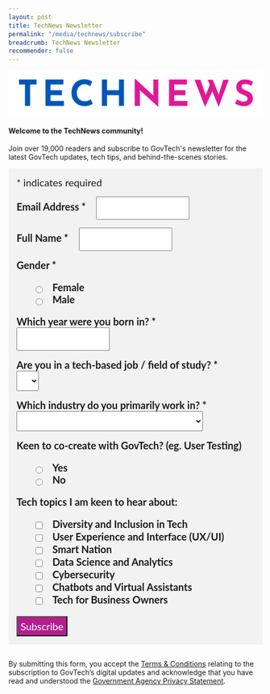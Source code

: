 ```yaml
---
layout: post
title: TechNews Newsletter
permalink: "/media/technews/subscribe"
breadcrumb: TechNews Newsletter
recommender: false
---
```


![Image of TechNews](/images/technews/technews-logo.png)

#### **Welcome to the TechNews community!**

Join over 19,000 readers and subscribe to GovTech's newsletter for the latest GovTech updates, tech tips, and behind-the-scenes stories.

<!-- Begin Mailchimp Signup Form -->
<link href="//cdn-images.mailchimp.com/embedcode/classic-071822.css" rel="stylesheet" type="text/css">
<style type="text/css">
#mc_embed_signup {
	background: #f2f2f2; 
	clear: left; 
	font: 20px Lato,sans-serif;
	margin-bottom: 16px;
	padding: 16px;
	display: inline-block;
}
#mc_embed_signup .indicates-required {
        margin-bottom: 16px;
}
#mc_embed_signup .mc-field-group {
        margin-bottom: 16px;
	margin-right: 16px;
	width: inherit;
}
ul, li{
    list-style:none;
    list-style-type:none;
}
label {
        font-weight: bold;
	margin-bottom: 16px;
	margin-right: 16px;
}
input {
        height: 40px;
}
select {
        height: 40px;
}
option {
        font:20px Lato,sans-serif;
	height: 40px;
}
input[type='radio'] {
  height: 14px;
  width: 14px;
  vertical-align: middle;
  margin-right: 14px;
  margin-left: 4px;
}
input[type='checkbox'] {
  height: 14px;
  width: 14px;
  vertical-align: middle;
  margin-right: 14px;
  margin-left: 4px;
}
#mc_embed_signup .button {
        background-color: #B41E8E;
	font:20px Lato,sans-serif;
        color: #ffffff;
}
#mc_embed_signup form {
    padding: 0;
}	
</style>
<div id="mc_embed_signup">
    <form action="https://tech.us16.list-manage.com/subscribe/post?u=9326ff42459737140a6baa881&amp;id=8b7e185878&amp;f_id=00b0c2e1f0" method="post" id="mc-embedded-subscribe-form" name="mc-embedded-subscribe-form" class="validate" target="_blank" novalidate>
        <div id="mc_embed_signup_scroll">
        <div class="indicates-required"><span class="asterisk">*</span> indicates required</div>
<div class="mc-field-group">
	<label for="mce-EMAIL">Email Address  <span class="asterisk">*</span>
</label>
	<input type="email" value="" name="EMAIL" class="required email" id="mce-EMAIL" required>
	<span id="mce-EMAIL-HELPERTEXT" class="helper_text"></span>
</div>
<div class="mc-field-group">
	<label for="mce-FNAME">Full Name  <span class="asterisk">*</span>
</label>
	<input type="text" value="" name="FNAME" class="required" id="mce-FNAME" required>
	<span id="mce-FNAME-HELPERTEXT" class="helper_text"></span>
</div>
<div class="mc-field-group input-group">
    <strong>Gender  <span class="asterisk">*</span>
</strong>
    <ul><li>
    <input type="radio" value="Female" name="GENDER" id="mce-GENDER-0">
    <label for="mce-GENDER-0">Female</label>
</li>
<li>
    <input type="radio" value="Male" name="GENDER" id="mce-GENDER-1">
    <label for="mce-GENDER-1">Male</label>
</li>
</ul>
    <span id="mce-GENDER-HELPERTEXT" class="helper_text"></span>
</div>
<div class="mc-field-group size1of2">
	<label for="mce-BIRTHYEAR">Which year were you born in?  <span class="asterisk">*</span>
</label>
	<input type="number" name="BIRTHYEAR" class="required" value="" id="mce-BIRTHYEAR" required>
	<span id="mce-BIRTHYEAR-HELPERTEXT" class="helper_text"></span>
</div>
<div class="mc-field-group">
	<label for="mce-TECH">Are you in a tech-based job / field of study?  <span class="asterisk">*</span>
</label>
	<select name="TECH" class="required" id="mce-TECH" required>
	<option value=""></option>
	<option value="Yes">Yes</option>
<option value="No">No</option>

	</select>
	<span id="mce-TECH-HELPERTEXT" class="helper_text"></span>
</div>
<div class="mc-field-group">
	<label for="mce-INDUSTRY">Which industry do you primarily work in?  <span class="asterisk">*</span>
</label>
	<select name="INDUSTRY" class="required" id="mce-INDUSTRY" required>
	<option value=""></option>
	<option value="Manufacturing - Energy &amp; Chemicals">Manufacturing - Energy &amp; Chemicals</option>
<option value="Manufacturing - Precision Engineering">Manufacturing - Precision Engineering</option>
<option value="Manufacturing - Marine &amp; Offshore">Manufacturing - Marine &amp; Offshore</option>
<option value="Manufacturing - Aerospace">Manufacturing - Aerospace</option>
<option value="Manufacturing - Electronics">Manufacturing - Electronics</option>
<option value="Built Environment - Construction &amp; Architecture">Built Environment - Construction &amp; Architecture</option>
<option value="Built Environment - Real Estate">Built Environment - Real Estate</option>
<option value="Built Environment - Cleaning">Built Environment - Cleaning</option>
<option value="Built Environment - Security">Built Environment - Security</option>
<option value="Trade &amp; Connectivity - Logistics">Trade &amp; Connectivity - Logistics</option>
<option value="Trade &amp; Connectivity - Transportation">Trade &amp; Connectivity - Transportation</option>
<option value="Trade &amp; Connectivity - Wholesale Trade">Trade &amp; Connectivity - Wholesale Trade</option>
<option value="Essential Services - Healthcare">Essential Services - Healthcare</option>
<option value="Essential Services - Education">Essential Services - Education</option>
<option value="Professional Services - Professional &amp; Consulting Services">Professional Services - Professional &amp; Consulting Services</option>
<option value="Professional Services - Financial Services">Professional Services - Financial Services</option>
<option value="Professional Services - Infocomm, Technology &amp; Media">Professional Services - Infocomm, Technology &amp; Media</option>
<option value="Lifestyle - Food &amp; Beverage">Lifestyle - Food &amp; Beverage</option>
<option value="Lifestyle - Retail">Lifestyle - Retail</option>
<option value="Lifestyle - Hotels &amp; Tourism">Lifestyle - Hotels &amp; Tourism</option>
<option value="Lifestyle - Food Manufacturing">Lifestyle - Food Manufacturing</option>
<option value="Government">Government</option>
<option value="Other Industry">Other Industry</option>
<option value="Not Applicable">Not Applicable</option>

	</select>
	<span id="mce-INDUSTRY-HELPERTEXT" class="helper_text"></span>
</div>
<div class="mc-field-group input-group">
    <strong>Keen to co-create with GovTech? (eg. User Testing) </strong>
    <ul><li>
    <input type="radio" value="1" name="group[59]" id="mce-group[59]-59-0">
    <label for="mce-group[59]-59-0">Yes</label>
</li>
<li>
    <input type="radio" value="2" name="group[59]" id="mce-group[59]-59-1">
    <label for="mce-group[59]-59-1">No</label>
</li>
</ul>
    <span id="mce-group[59]-HELPERTEXT" class="helper_text"></span>
</div>
<div class="mc-field-group input-group">
    <strong>Tech topics I am keen to hear about: </strong>
    <ul><li>
    <input type="checkbox" value="4" name="group[71][4]" id="mce-group[71]-71-0">
    <label for="mce-group[71]-71-0">Diversity and Inclusion in Tech</label>
</li>
<li>
    <input type="checkbox" value="8" name="group[71][8]" id="mce-group[71]-71-1">
    <label for="mce-group[71]-71-1">User Experience and Interface (UX/UI)</label>
</li>
<li>
    <input type="checkbox" value="16" name="group[71][16]" id="mce-group[71]-71-2">
    <label for="mce-group[71]-71-2">Smart Nation</label>
</li>
<li>
    <input type="checkbox" value="32" name="group[71][32]" id="mce-group[71]-71-3">
    <label for="mce-group[71]-71-3">Data Science and Analytics</label>
</li>
<li>
    <input type="checkbox" value="64" name="group[71][64]" id="mce-group[71]-71-4">
    <label for="mce-group[71]-71-4">Cybersecurity</label>
</li>
<li>
    <input type="checkbox" value="128" name="group[71][128]" id="mce-group[71]-71-5">
    <label for="mce-group[71]-71-5">Chatbots and Virtual Assistants</label>
</li>
<li>
    <input type="checkbox" value="256" name="group[71][256]" id="mce-group[71]-71-6">
    <label for="mce-group[71]-71-6">Tech for Business Owners</label>
</li>
</ul>
    <span id="mce-group[71]-HELPERTEXT" class="helper_text"></span>
</div>
	<div id="mce-responses" class="clear">
		<div class="response" id="mce-error-response" style="display:none"></div>
		<div class="response" id="mce-success-response" style="display:none"></div>
	</div>    <!-- real people should not fill this in and expect good things - do not remove this or risk form bot signups-->
    <div style="position: absolute; left: -5000px; font:20px Lato,sans-serif;" aria-hidden="true"><input type="text" name="b_9326ff42459737140a6baa881_8b7e185878" tabindex="-1" value=""></div>
    <div class="clear"><input type="submit" value="Subscribe" name="subscribe" id="mc-embedded-subscribe" class="button"></div>
    </div>
</form>
</div>
<!--End mc_embed_signup-->

By submitting this form, you accept the [Terms & Conditions](https://www.tech.gov.sg/files/GovTech-Subscription-Terms-Conditions-2021.pdf) relating to the subscription to GovTech’s digital updates and acknowledge that you have read and understood the [Government Agency Privacy Statement](https://www.tech.gov.sg/privacy/).




